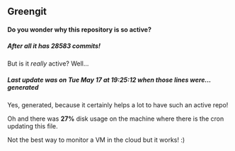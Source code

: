 ## Greengit

#### Do you wonder why this repository is so active?

##### After all it has 28583 commits!

But is it *really* active? Well...

##### Last update was on Tue May 17 at 19:25:12 when those lines were... generated

Yes, generated, because it certainly helps a lot to have such an active repo!

Oh and there was **27%** disk usage on the machine
where there is the cron updating this file.

Not the best way to monitor a VM in the cloud but it works! :)
